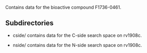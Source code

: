 Contains data for the bioactive compound F1736-0461.

## Subdirectories

- cside/ contains data for the C-side search space on rv1908c.

- nside/ contains data for the N-side search space on rv1908c.

